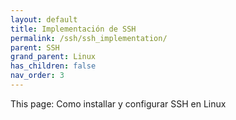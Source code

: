 ```yaml
---
layout: default
title: Implementación de SSH
permalink: /ssh/ssh_implementation/
parent: SSH
grand_parent: Linux
has_children: false
nav_order: 3
---
```


This page: Como installar y configurar SSH en Linux 